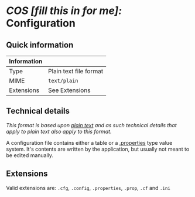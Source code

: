 # *COS [fill this in for me]:* Configuration

## Quick information

| Information |                           |
| ----------- | ------------------------- |
| Type        | Plain text file format    |
| MIME        | `text/plain`              |
| Extensions  | See Extensions            |

## Technical details

*This format is based upon [plain text](/File%20Formats/Documents/Plain%20Text.md) and as such technical details that apply to plain text also apply to this format.*

A configuration file contains either a table or a [.properties](https://en.wikipedia.org/wiki/.properties#Format) type value system. It's contents are written by the application, but usually not meant to be edited manually.

## Extensions

Valid extensions are: `.cfg`, `.config`, `.properties`, `.prop`, `.cf` and `.ini`
